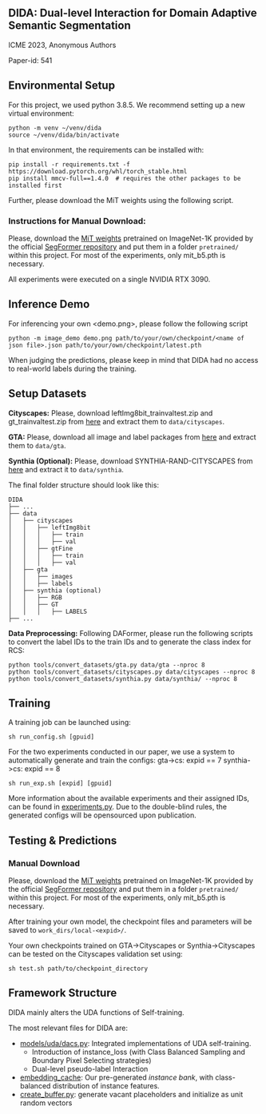 ## DIDA: Dual-level Interaction for Domain Adaptive Semantic Segmentation

ICME 2023, Anonymous Authors 

Paper-id: 541



## Environmental Setup

For this project, we used python 3.8.5. We recommend setting up a new virtual
environment:

```shell
python -m venv ~/venv/dida
source ~/venv/dida/bin/activate
```

In that environment, the requirements can be installed with:

```shell
pip install -r requirements.txt -f https://download.pytorch.org/whl/torch_stable.html
pip install mmcv-full==1.4.0  # requires the other packages to be installed first
```

Further, please download the MiT weights using the
following script. 

### **Instructions for Manual Download:**

Please, download the [MiT weights](https://drive.google.com/drive/folders/1b7bwrInTW4VLEm27YawHOAMSMikga2Ia?usp=sharing)
pretrained on ImageNet-1K provided by the official
[SegFormer repository](https://github.com/NVlabs/SegFormer) and put them in a
folder `pretrained/` within this project. For most of the experiments, only mit_b5.pth is necessary.

All experiments were executed on a single NVIDIA RTX 3090.



## Inference Demo

For inferencing your own <demo.png>, please follow the following script

```shell
python -m image_demo demo.png path/to/your/own/checkpoint/<name of json file>.json path/to/your/own/checkpoint/latest.pth
```

When judging the predictions, please keep in mind that DIDA had no access to real-world labels during the training.



## Setup Datasets

**Cityscapes:** Please, download leftImg8bit_trainvaltest.zip and
gt_trainvaltest.zip from [here](https://www.cityscapes-dataset.com/downloads/)
and extract them to `data/cityscapes`.

**GTA:** Please, download all image and label packages from
[here](https://download.visinf.tu-darmstadt.de/data/from_games/) and extract
them to `data/gta`.

**Synthia (Optional):** Please, download SYNTHIA-RAND-CITYSCAPES from
[here](http://synthia-dataset.net/downloads/) and extract it to `data/synthia`.

The final folder structure should look like this:

```none
DIDA
├── ...
├── data
│   ├── cityscapes
│   │   ├── leftImg8bit
│   │   │   ├── train
│   │   │   ├── val
│   │   ├── gtFine
│   │   │   ├── train
│   │   │   ├── val
│   ├── gta
│   │   ├── images
│   │   ├── labels
│   ├── synthia (optional)
│   │   ├── RGB
│   │   ├── GT
│   │   │   ├── LABELS
├── ...
```

**Data Preprocessing:** Following DAFormer, please run the following scripts to convert the label IDs to the
train IDs and to generate the class index for RCS:

```shell
python tools/convert_datasets/gta.py data/gta --nproc 8
python tools/convert_datasets/cityscapes.py data/cityscapes --nproc 8
python tools/convert_datasets/synthia.py data/synthia/ --nproc 8
```



## Training

A training job can be launched using:

```shell
sh run_config.sh [gpuid]
```

For the two experiments conducted in our paper, we use a system to automatically generate
and train the configs:
gta->cs: expid == 7
synthia->cs: expid == 8

```shell
sh run_exp.sh [expid] [gpuid]
```

More information about the available experiments and their assigned IDs, can be
found in [experiments.py](experiments.py). Due to the double-blind rules, the generated configs will be opensourced upon publication.



## Testing & Predictions

### Manual Download

Please, download the [MiT weights](https://drive.google.com/drive/folders/1b7bwrInTW4VLEm27YawHOAMSMikga2Ia?usp=sharing) pretrained on ImageNet-1K provided by the official [SegFormer repository](https://github.com/NVlabs/SegFormer) and put them in a folder `pretrained/` within this project. For most of the experiments, only mit_b5.pth is necessary.



After training your own model, the checkpoint files and parameters will be saved to `work_dirs/local-<expid>/`.

Your own checkpoints trained on GTA→Cityscapes or Synthia→Cityscapes can be tested on the Cityscapes validation set using:

```shell
sh test.sh path/to/checkpoint_directory
```



## Framework Structure

DIDA mainly alters the UDA functions of Self-training.

The most relevant files for DIDA are:

* [models/uda/dacs.py](models/uda/dacs.py):
  Integrated implementations of UDA self-training.
  * Introduction of instance_loss (with Class Balanced Sampling and Boundary Pixel Selecting strategies)
  * Dual-level pseudo-label Interaction 
* [embedding_cache](embedding_cache):
  Our pre-generated *instance bank*, with class-balanced distribution of instance features.
* [create_buffer.py](create_buffer.py):
  generate vacant placeholders and initialize as unit random vectors
